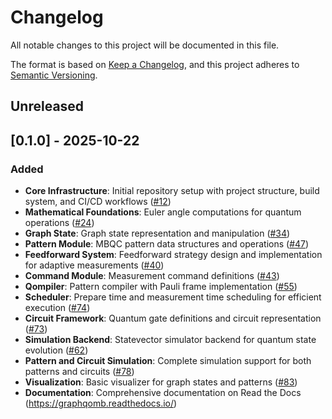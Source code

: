 # Changelog

All notable changes to this project will be documented in this file.

The format is based on [Keep a Changelog](https://keepachangelog.com/en/1.0.0/),
and this project adheres to [Semantic Versioning](https://semver.org/spec/v2.0.0.html).

## Unreleased

## [0.1.0] - 2025-10-22

### Added

- **Core Infrastructure**: Initial repository setup with project structure, build system, and CI/CD workflows ([#12](https://github.com/TeamGraphix/graphqomb/pull/12))
- **Mathematical Foundations**: Euler angle computations for quantum operations ([#24](https://github.com/TeamGraphix/graphqomb/pull/24))
- **Graph State**: Graph state representation and manipulation ([#34](https://github.com/TeamGraphix/graphqomb/pull/34))
- **Pattern Module**: MBQC pattern data structures and operations ([#47](https://github.com/TeamGraphix/graphqomb/pull/47))
- **Feedforward System**: Feedforward strategy design and implementation for adaptive measurements ([#40](https://github.com/TeamGraphix/graphqomb/pull/40))
- **Command Module**: Measurement command definitions ([#43](https://github.com/TeamGraphix/graphqomb/pull/43))
- **Qompiler**: Pattern compiler with Pauli frame implementation ([#55](https://github.com/TeamGraphix/graphqomb/pull/55))
- **Scheduler**: Prepare time and measurement time scheduling for efficient execution ([#74](https://github.com/TeamGraphix/graphqomb/pull/74))
- **Circuit Framework**: Quantum gate definitions and circuit representation ([#73](https://github.com/TeamGraphix/graphqomb/pull/73))
- **Simulation Backend**: Statevector simulator backend for quantum state evolution ([#62](https://github.com/TeamGraphix/graphqomb/pull/62))
- **Pattern and Circuit Simulation**: Complete simulation support for both patterns and circuits ([#78](https://github.com/TeamGraphix/graphqomb/pull/78))
- **Visualization**: Basic visualizer for graph states and patterns ([#83](https://github.com/TeamGraphix/graphqomb/pull/83))
- **Documentation**: Comprehensive documentation on Read the Docs (https://graphqomb.readthedocs.io/)
